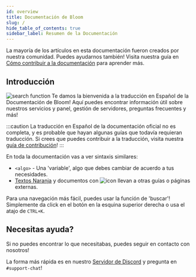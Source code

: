 ```yaml
---
id: overview
title: Documentación de Bloom
slug: /
hide_table_of_contents: true
sidebar_label: Resumen de la Documentación
---
```


La mayoría de los artículos en esta documentación fueron creados por nuestra comunidad. Puedes ayudarnos también!
Visita nuestra guía en [Cómo contribuir a la documentación](https://docs.bloom.host/extras/contributing) para aprender más.

## Introducción
![search function](/getting_started/overview/2.png)
Te damos la bienvenida a la traducción en Español de la Documentación de Bloom! Aquí puedes encontrar información útil
sobre nuestros servicios y panel, gestión de servidores, preguntas frecuentes y más!

:::caution
La traducción en Español de la documentación oficial no es completa, y es probable que hayan algunas guías que todavía
requieran traducción. Si crees que puedes contribuir a la traducción, visita nuestra [guía de contribución](https://docs.bloom.host/extras/contributing)!
:::

En toda la documentación vas a ver sintaxis similares:
- `<algo>` - Una 'variable', algo que debes cambiar de acuerdo a tus necesidades.
- [Textos Naranja](.) y documentos con ![icon](/getting_started/overview/1.png) llevan a
otras guías o páginas externas.

Para una navegación más fácil, puedes usar la función de 'buscar'! Simplemente da click en el botón en la esquina
superior derecha o usa el atajo de `CTRL+K`.

## Necesitas ayuda?

Si no puedes encontrar lo que necesitabas, puedes seguir en contacto con nosotros!

La forma más rápida es en nuestro [Servidor de Discord](https://discord.gg/bloom) y pregunta en `#support-chat`!

